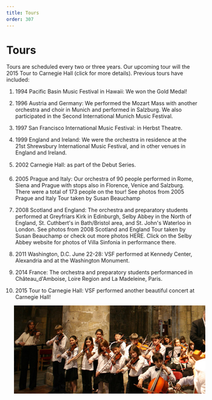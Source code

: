 ```yaml
---
title: Tours
order: 307
---
```


# Tours

Tours are scheduled every two or three years.  Our upcoming tour will the 2015 Tour to Carnegie Hall (click for more details).  Previous tours have included:

1. 1994 Pacific Basin Music Festival in Hawaii: We won the Gold Medal!

1. 1996 Austria and Germany: We performed the Mozart Mass with another orchestra and choir in Munich and performed in Salzburg. We also participated in the Second International Munich Music Festival.

1. 1997 San Francisco International Music Festival: in Herbst Theatre.

1. 1999 England and Ireland: We were the orchestra in residence at the 21st Shrewsbury International Music Festival, and in other venues in England and Ireland.

1. 2002 Carnegie Hall: as part of the Debut Series.

1. 2005 Prague and Italy: Our orchestra of 90 people performed in Rome, Siena and Prague with stops also in Florence, Venice and Salzburg. There were a total of 173 people on the tour!  See photos from 2005 Prague and Italy Tour taken by Susan Beauchamp

1. 2008 Scotland and England: The orchestra and preparatory students performed at Greyfriars Kirk in Edinburgh, Selby Abbey in the North of England, St. Cuthbert's in Bath/Bristol area, and St. John's Waterloo in London.  See photos from 2008 Scotland and England Tour taken by Susan Beauchamp  or check out  more photos  HERE. Click on the Selby Abbey website for photos of Villa Sinfonia in performance there.

1. 2011 Washington, D.C. June 22-28: VSF performed at Kennedy Center, Alexandria and at the Washington Monument.  

1. 2014 France: The orchestra and preparatory students performanced in Château_d'Amboise, Loire Region and La Madeleine, Paris.

1. 2015 Tour to Carnegie Hall:  VSF performed another beautiful concert at Carnegie Hall!

<img style="float: left; margin-right: 40px; margin-left: 20px; margin-bottom: 10px; " width="800px" src="/images/kids.jpg"></img>
